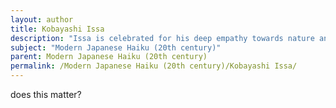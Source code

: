 ```yaml
---
layout: author
title: Kobayashi Issa
description: "Issa is celebrated for his deep empathy towards nature and its creatures, often infusing humor and warmth into his haiku. His poignant observations of rural life and the changing seasons remain widely loved."
subject: "Modern Japanese Haiku (20th century)"
parent: Modern Japanese Haiku (20th century)
permalink: /Modern Japanese Haiku (20th century)/Kobayashi Issa/
---
```


does this matter?
